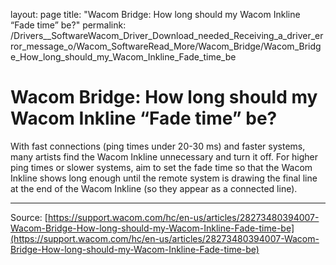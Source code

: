 layout: page
title: "Wacom Bridge: How long should my Wacom Inkline “Fade time” be?"
permalink: /Drivers__SoftwareWacom_Driver_Download_needed_Receiving_a_driver_error_message_o/Wacom_SoftwareRead_More/Wacom_Bridge/Wacom_Bridge_How_long_should_my_Wacom_Inkline_Fade_time_be

# Wacom Bridge: How long should my Wacom Inkline “Fade time” be?

With fast connections (ping times under 20-30 ms) and faster systems, many artists find the Wacom Inkline unnecessary and turn it off. For higher ping times or slower systems, aim to set the fade time so that the Wacom Inkline shows long enough until the remote system is drawing the final line at the end of the Wacom Inkline (so they appear as a connected line).

---
Source: [https://support.wacom.com/hc/en-us/articles/28273480394007-Wacom-Bridge-How-long-should-my-Wacom-Inkline-Fade-time-be](https://support.wacom.com/hc/en-us/articles/28273480394007-Wacom-Bridge-How-long-should-my-Wacom-Inkline-Fade-time-be)
